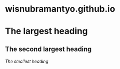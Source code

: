 # wisnubramantyo.github.io

# The largest heading
## The second largest heading
###### The smallest heading